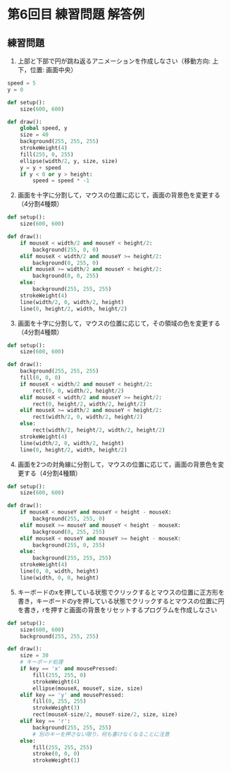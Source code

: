 # 第6回目 練習問題 解答例
## 練習問題
1. 上部と下部で円が跳ね返るアニメーションを作成しなさい（移動方向: 上下，位置: 画面中央）
```python
speed = 5
y = 0

def setup():
    size(600, 600)

def draw():
    global speed, y
    size = 40
    background(255, 255, 255)
    strokeWeight(4)
    fill(255, 0, 255)
    ellipse(width/2, y, size, size)
    y = y + speed
    if y < 0 or y > height:
        speed = speed * -1
```

2. 画面を十字に分割して，マウスの位置に応じて，画面の背景色を変更する（4分割4種類）
```python
def setup():
    size(600, 600)

def draw():
    if mouseX < width/2 and mouseY < height/2:
        background(255, 0, 0)
    elif mouseX < width/2 and mouseY >= height/2:
        background(0, 255, 0)
    elif mouseX >= width/2 and mouseY < height/2:
        background(0, 0, 255)
    else:
        background(255, 255, 255)
    strokeWeight(4)
    line(width/2, 0, width/2, height)
    line(0, height/2, width, height/2)
```

3. 画面を十字に分割して，マウスの位置に応じて，その領域の色を変更する（4分割4種類）
```python
def setup():
    size(600, 600)

def draw():
    background(255, 255, 255)
    fill(0, 0, 0)
    if mouseX < width/2 and mouseY < height/2:
        rect(0, 0, width/2, height/2)
    elif mouseX < width/2 and mouseY >= height/2:
        rect(0, height/2, width/2, height/2)
    elif mouseX >= width/2 and mouseY < height/2:
        rect(width/2, 0, width/2, height/2)
    else:
        rect(width/2, height/2, width/2, height/2)
    strokeWeight(4)
    line(width/2, 0, width/2, height)
    line(0, height/2, width, height/2)
```

4. 画面を2つの対角線に分割して，マウスの位置に応じて，画面の背景色を変更する（4分割4種類）
```python
def setup():
    size(600, 600)

def draw():
    if mouseX < mouseY and mouseY < height - mouseX:
        background(255, 255, 0)
    elif mouseX >= mouseY and mouseY < height - mouseX:
        background(0, 255, 255)
    elif mouseX < mouseY and mouseY >= height - mouseX:
        background(255, 0, 255)
    else:
        background(255, 255, 255)
    strokeWeight(4)
    line(0, 0, width, height)
    line(width, 0, 0, height)
```

5. キーボードのxを押している状態でクリックするとマウスの位置に正方形を書き，キーボードのyを押している状態でクリックするとマウスの位置に円を書き，rを押すと画面の背景をリセットするプログラムを作成しなさい
```python
def setup():
    size(600, 600)
    background(255, 255, 255)

def draw():
    size = 30
    # キーボード処理
    if key == 'x' and mousePressed:
        fill(255, 255, 0)
        strokeWeight(4)
        ellipse(mouseX, mouseY, size, size)
    elif key == 'y' and mousePressed:
        fill(0, 255, 255)
        strokeWeight(3)
        rect(mouseX-size/2, mouseY-size/2, size, size)
    elif key == 'r':
        background(255, 255, 255)
        # 別のキーを押さない限り，何も書けなくなることに注意
    else:
        fill(255, 255, 255)
        stroke(0, 0, 0)
        strokeWeight(1)
```
